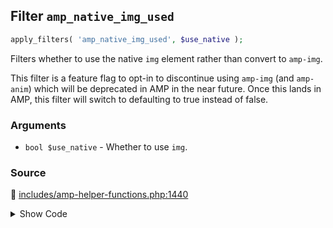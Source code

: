 ## Filter `amp_native_img_used`

```php
apply_filters( 'amp_native_img_used', $use_native );
```

Filters whether to use the native `img` element rather than convert to `amp-img`.

This filter is a feature flag to opt-in to discontinue using `amp-img` (and `amp-anim`) which will be deprecated in AMP in the near future. Once this lands in AMP, this filter will switch to defaulting to true instead of false.

### Arguments

* `bool $use_native` - Whether to use `img`.

### Source

:link: [includes/amp-helper-functions.php:1440](/includes/amp-helper-functions.php#L1440)

<details>
<summary>Show Code</summary>

```php
return (bool) apply_filters( 'amp_native_img_used', $use_native_img_tag );
```

</details>
